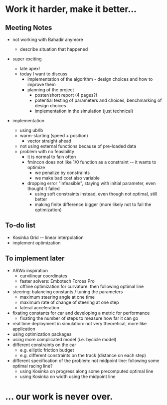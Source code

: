 # Work it harder, make it better...

## Meeting Notes
- not working with Bahadir anymore
    - describe situation that happened
- super exciting
    - late apex!
    - today I want to discuss
        - implementation of the algorithm - design choices and how to improve them
        - planning of the project
            - poster/short report (4 pages?)
            - potential testing of parameters and choices, benchmarking of design choices
            - implementation in the simulation (just technical)

- implementation
    - using ub/lb
    - warm-starting (speed + position)
        - vector straight ahead
    - not using external functions because of pre-loaded data
    - problem with no feasibility
        - it is normal to fain often
        - fmincon does not like 1/0 function as a constraint -- it wants to optimize
            - we penalize by constraints
            - we make bad cost also variable
        - dropping error "infeasible", staying with initial parameter, even thought it failed
            - using soft constraints instead, even though not optimal, still better
            - making finite difference bigger (more likely not to fail the optimization)

## To-do list
- Kosinka Grid -- linear interpolation
- implement optimization
    
## To implement later
- ARWo inspiration
    - curvilinear coordinates
    - faster solvers: Embotech Forces Pro
    - offline optimization for curvature: then following optimal line
- steering: balancing constants / tuning the parameters
    - maximum steering angle at one time
    - maximum rate of change of steering at one step
    - lateral acceleration
- fixating constants for car and developing a metric for performance
    - fixating the number of steps to measure how far it can go
- real time deployment in simulation: not very theoretical, more like application
- using optimization packages
- using more complicated model (i.e. bycicle model)
- different constraints on the car
    - e.g. elliptic friction budget
    - e.g. different constraints on the track (distance on each step)
- different specification of the problem: not midpoint line: following some optimal racing line?
    - using Kosinka on progress along some precomputed optimal line
    - using Kosinka on width using the midpoint line
    
# ... our work is never over.